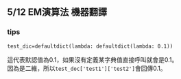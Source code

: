 ## 5/12 EM演算法 機器翻譯




### tips
```
test_dic=defaultdict(lambda: defaultdict(lambda: 0.1))
```
這代表默認值為0.1，如果沒有定義某字典值直接呼叫就會是0.1。  
因為是二維，所以`test_doc['test1']['test2']`會回傳0.1。  